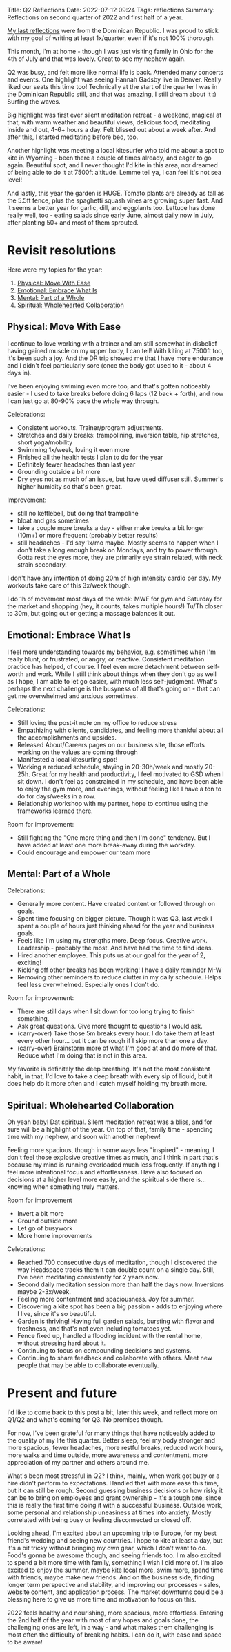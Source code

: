Title: Q2 Reflections
Date: 2022-07-12 09:24
Tags: reflections
Summary: Reflections on second quarter of 2022 and first half of a year.

[My last reflections](/2022/04/q1-reflections/) were from the Dominican Republic. I was proud to stick with my goal of writing at least 1x/quarter, even if it's not 100% thorough.

This month, I'm at home - though I was just visiting family in Ohio for the 4th of July and that was lovely. Great to see my nephew again.

Q2 was busy, and felt more like normal life is back. Attended many concerts and events. One highlight was seeing Hannah Gadsby live in Denver. Really liked our seats this time too! Technically at the start of the quarter I was in the Dominican Republic still, and that was amazing, I still dream about it :) Surfing the waves.

Big highlight was first ever silent meditation retreat - a weekend, magical at that, with warm weather and beautiful views, delicious food, meditating inside and out, 4-6+ hours a day. Felt blissed out about a week after. And after this, I started meditating before bed, too. 

Another highlight was meeting a local kitesurfer who told me about a spot to kite in Wyoming - been there a couple of times already, and eager to go again. Beautiful spot, and I never thought I'd kite in this area, nor dreamed of being able to do it at 7500ft altitude. Lemme tell ya, I can feel it's not sea level!

And lastly, this year the garden is HUGE. Tomato plants are already as tall as the 5.5ft fence, plus the spaghetti squash vines are growing super fast. And it seems a better year for garlic, dill, and eggplants too. Lettuce has done really well, too - eating salads since early June, almost daily now in July, after planting 50+ and most of them sprouted.


# Revisit resolutions

Here were my topics for the year:

1. [Physical: Move With Ease](#physical-move-with-ease)
1. [Emotional: Embrace What Is](#emotional-embrace-what-is)
1. [Mental: Part of a Whole](#mental-part-of-a-whole)
1. [Spiritual: Wholehearted Collaboration](#spiritual-wholehearted-collaboration)

## Physical: Move With Ease

I continue to love working with a trainer and am still somewhat in disbelief having gained muscle on my upper body, I can tell! With kiting at 7500ft too, it's been such a joy. And the DR trip showed me that I have more endurance and I didn't feel particularly sore (once the body got used to it - about 4 days in).

I've been enjoying swiming even more too, and that's gotten noticeably easier - I used to take breaks before doing 6 laps (12 back + forth), and now I can just go at 80-90% pace the whole way through.

Celebrations:

* Consistent workouts. Trainer/program adjustments.
* Stretches and daily breaks: trampolining, inversion table, hip stretches, short yoga/mobility
* Swimming 1x/week, loving it even more
* Finished all the health tests I plan to do for the year
* Definitely fewer headaches than last year
* Grounding outside a bit more
* Dry eyes not as much of an issue, but have used diffuser still. Summer's higher humidity so that's been great.

Improvement:

* still no kettlebell, but doing that trampoline
* bloat and gas sometimes
* take a couple more breaks a day - either make breaks a bit longer (10m+) or more frequent (probably better results)
* still headaches - I'd say 1x/mo maybe. Mostly seems to happen when I don't take a long enough break on Mondays, and try to power through. Gotta rest the eyes more, they are primarily eye strain related, with neck strain secondary.

I don't have any intention of doing 20m of high intensity cardio per day. My workouts take care of this 3x/week though.

I do 1h of movement most days of the week: MWF for gym and Saturday for the market and shopping (hey, it counts, takes multiple hours!) Tu/Th closer to 30m, but going out or getting a massage balances it out.

## Emotional: Embrace What Is

I feel more understanding towards my behavior, e.g. sometimes when I'm really blunt, or frustrated, or angry, or reactive. Consistent meditation practice has helped, of course. I feel even more detachment between self-worth and work. While I still think about things when they don't go as well as I hope, I am able to let go easier, with much less self-judgment. What's perhaps the next challenge is the busyness of all that's going on - that can get me overwhelmed and anxious sometimes.

Celebrations:

* Still loving the post-it note on my office to reduce stress
* Empathizing with clients, candidates, and feeling more thankful about all the accomplishments and upsides.
* Released About/Careers pages on our business site, those efforts working on the values are coming through
* Manifested a local kitesurfing spot!
* Working a reduced schedule, staying in 20-30h/week and mostly 20-25h. Great for my health and productivity, I feel motivated to GSD when I sit down. I don't feel as constrained in my schedule, and have been able to enjoy the gym more, and evenings, without feeling like I have a ton to do for days/weeks in a row.
* Relationship workshop with my partner, hope to continue using the frameworks learned there.

Room for improvement:

* Still fighting the "One more thing and then I'm done" tendency. But I have added at least one more break-away during the workday.
* Could encourage and empower our team more

## Mental: Part of a Whole

Celebrations:

* Generally more content. Have created content or followed through on goals.
* Spent time focusing on bigger picture. Though it was Q3, last week I spent a couple of hours just thinking ahead for the year and business goals.
* Feels like I'm using my strengths more. Deep focus. Creative work. Leadership - probably the most. And have had the time to find ideas.
* Hired another employee. This puts us at our goal for the year of 2, exciting!
* Kicking off other breaks has been working! I have a daily reminder M-W
* Removing other reminders to reduce clutter in my daily schedule. Helps feel less overwhelmed. Especially ones I don't do.

Room for improvement:

* There are still days when I sit down for too long trying to finish something.
* Ask great questions. Give more thought to questions I would ask.
* (carry-over) Take those 5m breaks every hour. I do take them at least every other hour… but it can be rough if I skip more than one a day.
* (carry-over) Brainstorm more of what I'm good at and do more of that. Reduce what I'm doing that is not in this area.

My favorite is definitely the deep breathing. It's not the most consistent habit, in that, I'd love to take a deep breath with every sip of liquid, but it does help do it more often and I catch myself holding my breath more.

## Spiritual: Wholehearted Collaboration

Oh yeah baby! Dat spiritual. Silent meditation retreat was a bliss, and for sure will be a highlight of the year. On top of that, family time - spending time with my nephew, and soon with another nephew!

Feeling more spacious, though in some ways less "inspired" - meaning, I don't feel those explosive creative times as much, and I think in part that's because my mind is running overloaded much less frequently. If anything I feel more intentional focus and effortlessness. Have also focused on decisions at a higher level more easily, and the spiritual side there is… knowing when something truly matters.

Room for improvement

* Invert a bit more
* Ground outside more
* Let go of busywork
* More home improvements

Celebrations:

* Reached 700 consecutive days of meditation, though I discovered the way Headspace tracks them it can double count on a single day. Still, I've been meditating consistently for 2 years now.
* Second daily meditation session more than half the days now. Inversions maybe 2-3x/week.
* Feeling more contentment and spaciousness. Joy for summer.
* Discovering a kite spot has been a big passion - adds to enjoying where I live, since it's so beautiful.
* Garden is thriving! Having full garden salads, bursting with flavor and freshness, and that's not even including tomatoes yet.
* Fence fixed up, handled a flooding incident with the rental home, without stressing hard about it.
* Continuing to focus on compounding decisions and systems.
* Continuing to share feedback and collaborate with others. Meet new people that may be able to collaborate eventually.

# Present and future

I'd like to come back to this post a bit, later this week, and reflect more on Q1/Q2 and what's coming for Q3. No promises though.

For now, I've been grateful for many things that have noticeably added to the quality of my life this quarter. Better sleep, feel my body stronger and more spacious, fewer headaches, more restful breaks, reduced work hours, more walks and time outside, more awareness and contentment, more appreciation of my partner and others around me.

What's been most stressful in Q2? I think, mainly, when work got busy or a hire didn't perform to expectations. Handled that with more ease this time, but it can still be rough. Second guessing business decisions or how risky it can be to bring on employees and grant ownership - it's a tough one, since this is really the first time doing it with a successful business. Outside work, some personal and relationship uneasiness at times into anxiety. Mostly correlated with being busy or feeling disconnected or closed off.

Looking ahead, I'm excited about an upcoming trip to Europe, for my best friend's wedding and seeing new countries. I hope to kite at least a day, but it's a bit tricky without bringing my own gear, which I don't want to do. Food's gonna be awesome though, and seeing friends too. I'm also excited to spend a bit more time with family, something I wish I did more of. I'm also excited to enjoy the summer, maybe kite local more, swim more, spend time with friends, maybe make new friends. And on the business side, finding longer term perspective and stability, and improving our processes - sales, website content, and application process. The market downturns could be a blessing here to give us more time and motivation to focus on this.

2022 feels healthy and nourishing, more spacious, more effortless. Entering the 2nd half of the year with most of my hopes and goals done, the challenging ones are left, in a way - and what makes them challenging is most often the difficulty of breaking habits. I can do it, with ease and space to be aware!